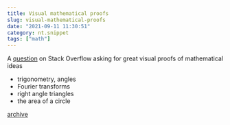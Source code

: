 ```yaml
---
title: Visual mathematical proofs
slug: visual-mathematical-proofs
date: "2021-09-11 11:30:51"
category: nt.snippet
tags: ["math"]
---
```


A
[question](https://math.stackexchange.com/questions/733754/visually-stunning-math-concepts-which-are-easy-to-explain)
on Stack Overflow asking for great visual proofs of mathematical ideas

- trigonometry, angles
- Fourier transforms
- right angle triangles
- the area of a circle

[archive](https://web.archive.org/web/20210911092903/https://math.stackexchange.com/questions/733754/visually-stunning-math-concepts-which-are-easy-to-explain)

